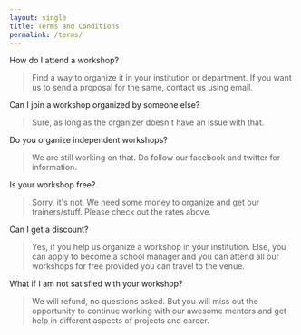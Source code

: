 ```yaml
---
layout: single
title: Terms and Conditions
permalink: /terms/
---
```


How do I attend a workshop?
> Find a way to organize it in your institution or department. If you want us to send a proposal for the same, contact us using email.

Can I join a workshop organized by someone else?
> Sure, as long as the organizer doesn't have an issue with that.

Do you organize independent workshops?
> We are still working on that. Do follow our facebook and twitter for information.

Is your workshop free?
> Sorry, it's not. We need some money to organize and get our trainers/stuff. Please check out the rates above.

Can I get a discount?
> Yes, if you help us organize a workshop in your institution. Else, you can apply to become a school manager and you can attend all our workshops for free provided you can travel to the venue.

What if I am not satisfied with your workshop?
> We will refund, no questions asked. But you will miss out the opportunity to continue working with our awesome mentors and get help in different aspects of projects and career.
